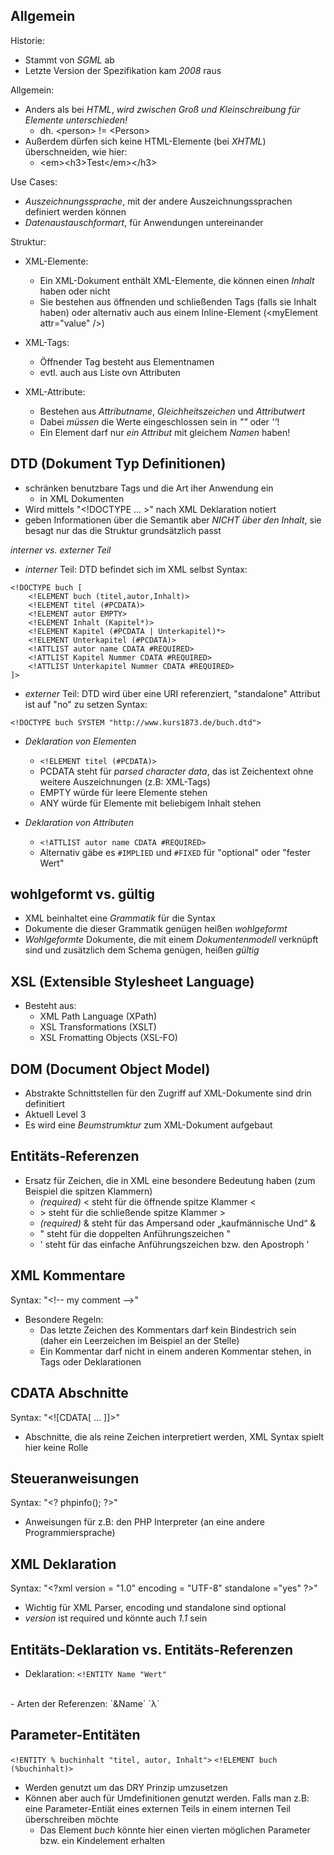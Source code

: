 ## Allgemein
Historie:
- Stammt von *SGML* ab
- Letzte Version der Spezifikation kam *2008* raus

Allgemein:
- Anders als bei *HTML*, *wird zwischen Groß und Kleinschreibung für Elemente unterschieden!*
	- dh. \<person\> != \<Person\>
- Außerdem dürfen sich keine HTML-Elemente (bei *XHTML*) überschneiden, wie hier:
	- \<em\>\<h3\>Test\</em\>\</h3\>

Use Cases:
- *Auszeichnungssprache*, mit der andere Auszeichnungssprachen definiert werden können
- *Datenaustauschformart*, für Anwendungen untereinander

Struktur:
- XML-Elemente:
	- Ein XML-Dokument enthält XML-Elemente, die können einen *Inhalt* haben oder nicht
	- Sie bestehen aus öffnenden und schließenden Tags (falls sie Inhalt haben) oder alternativ auch aus einem Inline-Element (\<myElement attr="value" /\>)

- XML-Tags: 
	- Öffnender Tag besteht aus Elementnamen
	- evtl. auch aus Liste ovn Attributen

- XML-Attribute:
	- Bestehen aus *Attributname*, *Gleichheitszeichen* und *Attributwert*
	- Dabei *müssen* die Werte eingeschlossen sein in *""* oder *''*!
	- Ein Element darf nur *ein Attribut* mit gleichem *Namen* haben!

## DTD (Dokument Typ Definitionen)
- schränken benutzbare Tags und die Art iher Anwendung ein
	- in XML Dokumenten
- Wird mittels "\<!DOCTYPE ... \>" nach XML Deklaration notiert
- geben Informationen über die Semantik aber *NICHT über den Inhalt*, sie besagt nur das die Struktur grundsätzlich passt

*interner vs. externer Teil*
- *interner* Teil: DTD befindet sich im XML selbst
Syntax:
```
<!DOCTYPE buch [
	<!ELEMENT buch (titel,autor,Inhalt)>
	<!ELEMENT titel (#PCDATA)>
	<!ELEMENT autor EMPTY>
	<!ELEMENT Inhalt (Kapitel*)>
	<!ELEMENT Kapitel (#PCDATA | Unterkapitel)*>
	<!ELEMENT Unterkapitel (#PCDATA)>
	<!ATTLIST autor name CDATA #REQUIRED>
	<!ATTLIST Kapitel Nummer CDATA #REQUIRED>
	<!ATTLIST Unterkapitel Nummer CDATA #REQUIRED>
]>
```

- *externer* Teil: DTD wird über eine URI referenziert, "standalone" Attribut ist auf "no" zu setzen
Syntax:
```
<!DOCTYPE buch SYSTEM "http://www.kurs1873.de/buch.dtd">
```

- *Deklaration von Elementen*
	- `<!ELEMENT titel (#PCDATA)>`
	- PCDATA steht für *parsed character data*, das ist Zeichentext ohne weitere Auszeichnungen (z.B: XML-Tags)
	- EMPTY würde für leere Elemente stehen
	- ANY würde für Elemente mit beliebigem Inhalt stehen

- *Deklaration von Attributen*
	- `<!ATTLIST autor name CDATA #REQUIRED>`
	- Alternativ gäbe es `#IMPLIED` und `#FIXED` für "optional" oder "fester Wert"

## wohlgeformt vs. gültig
- XML beinhaltet eine *Grammatik* für die Syntax
- Dokumente die dieser Grammatik genügen heißen *wohlgeformt*
- *Wohlgeformte* Dokumente, die mit einem *Dokumentenmodell* verknüpft sind und zusätzlich dem Schema genügen, heißen *gültig*

## XSL (Extensible Stylesheet Language)
- Besteht aus:
	- XML Path Language (XPath)
	- XSL Transformations (XSLT)
	- XSL Fromatting Objects (XSL-FO)

## DOM (Document Object Model)
- Abstrakte Schnittstellen für den Zugriff auf XML-Dokumente sind drin definitiert
- Aktuell Level 3
- Es wird eine *Beumstrumktur* zum XML-Dokument aufgebaut

## Entitäts-Referenzen
- Ersatz für Zeichen, die in XML eine besondere Bedeutung haben (zum Beispiel die spitzen Klammern)
	- *(required)* &lt; steht für die öffnende spitze Klammer <
	- &gt; steht für die schließende spitze Klammer >
	- *(required)* &amp; steht für das Ampersand oder „kaufmännische Und“ &
	- &quot; steht für die doppelten Anführungszeichen "
	- &apos; steht für das einfache Anführungszeichen bzw. den Apostroph ’

## XML Kommentare
Syntax: "\<!--  my comment --\>"
- Besondere Regeln:
	- Das letzte Zeichen des Kommentars darf kein Bindestrich sein (daher ein Leerzeichen im Beispiel an der Stelle)
	- Ein Kommentar darf nicht in einem anderen Kommentar stehen, in Tags oder Deklarationen

## CDATA Abschnitte
Syntax: "\<!\[CDATA\[ ... \]\]\>"
- Abschnitte, die als reine Zeichen interpretiert werden, XML Syntax spielt hier keine Rolle

## Steueranweisungen
Syntax: "\<? phpinfo(); ?\>"
- Anweisungen für z.B: den PHP Interpreter (an eine andere Programmiersprache)

## XML Deklaration
Syntax: "\<?xml version = "1.0" encoding = "UTF-8" standalone ="yes" ?\>"
- Wichtig für XML Parser, encoding und standalone sind optional
- *version* ist required und könnte auch *1.1* sein

## Entitäts-Deklaration vs. Entitäts-Referenzen
- Deklaration:
`<!ENTITY Name "Wert"`
<br>
- Arten der Referenzen:
`&Name`
`&#x3BB`

## Parameter-Entitäten
`<!ENTITY % buchinhalt "titel, autor, Inhalt">`
`<!ELEMENT buch (%buchinhalt)>`

- Werden genutzt um das DRY Prinzip umzusetzen
- Können aber auch für Umdefinitionen genutzt werden. Falls man z.B: eine Parameter-Entiät eines externen Teils in einem internen Teil überschreiben möchte
	- Das Element *buch* könnte hier einen vierten möglichen Parameter bzw. ein Kindelement erhalten